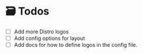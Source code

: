 # 🗃️ Todos
- [ ] Add more Distro logos
- [ ] Add config options for layout
- [ ] Add docs for how to define logos in the config file.